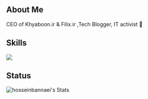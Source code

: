 ## About Me
CEO of Khyaboon.ir & Filix.ir ,Tech Blogger, IT activist  🔧

## Skills
<p align="left">
 <a href="https://github.com/saeed-54996">
   <img src="https://skillicons.dev/icons?i=html,css,php,git,github,mysql,blender,figma,ps,ai,pr,ae,linux,py" />
 </a>
</p>

## Status
![hosseinbannaei's Stats](https://github-readme-stats.vercel.app/api?username=saeed-54996&theme=nord&show_icons=true&hide_border=true&count_private=true)

<!--
**saeed-54996/saeed-54996** is a ✨ _special_ ✨ repository because its `README.md` (this file) appears on your GitHub profile.

Here are some ideas to get you started:

- 🔭 I’m currently working on ...
- 🌱 I’m currently learning ...
- 👯 I’m looking to collaborate on ...
- 🤔 I’m looking for help with ...
- 💬 Ask me about ...
- 📫 How to reach me: ...
- 😄 Pronouns: ...
- ⚡ Fun fact: ...
-->
